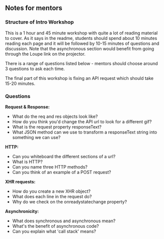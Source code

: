 ## Notes for mentors

### Structure of Intro Workshop

This is a 1 hour and 45 minute workshop with quite a lot of reading material to cover. As it says in the readme, students should spend about 10 minutes reading each page and it will be followed by 10-15 minutes of questions and discussion. Note that the asynchronous section would benefit from going through the Loupe link on the projector.

There is a range of questions listed below - mentors should choose around 3 questions to ask each time.

The final part of this workshop is fixing an API request which should take 15-20 minutes.

### Questions

**Request & Response:**

* What do the req and res objects look like?
* How do you think you'd change the API url to look for a different gif?
* What is the request property responseText?
* What JSON method can we use to transform a responseText string into something we can use?

**HTTP:**

* Can you whiteboard the different sections of a url?
* What is HTTP?
* Can you name three HTTP methods?
* Can you think of an example of a POST request?

**XHR requests:**

* How do you create a new XHR object?
* What does each line in the request do?
* Why do we check on the onreadystatechange property?

**Asynchronicity:**

* What does synchronous and asynchronous mean?
* What's the benefit of asynchronous code?
* Can you explain what 'call stack' means?
